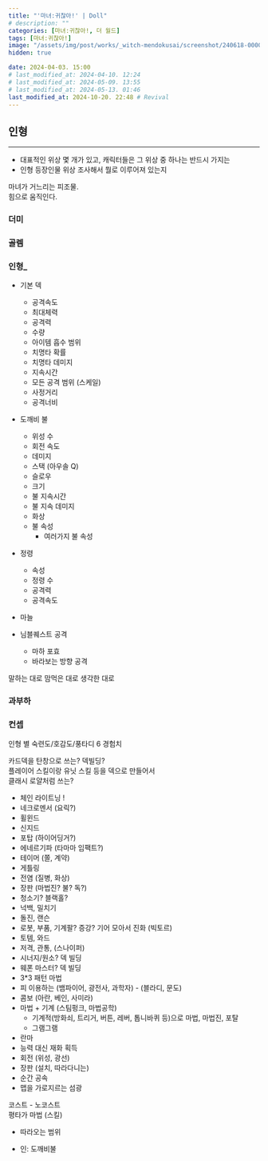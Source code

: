 ```yaml
---
title: "'마녀:귀찮아!' | Doll"
# description: ""
categories: [마녀:귀찮아!, 더 월드]
tags: [마녀:귀찮아!]
image: "/assets/img/post/works/_witch-mendokusai/screenshot/240618-000000.png"
hidden: true

date: 2024-04-03. 15:00
# last_modified_at: 2024-04-10. 12:24
# last_modified_at: 2024-05-09. 13:55
# last_modified_at: 2024-05-13. 01:46
last_modified_at: 2024-10-20. 22:48 # Revival
---
```


## 인형

---

- 대표적인 위상 몇 개가 있고, 캐릭터들은 그 위상 중 하나는 반드시 가지는
- 인형 등장인물 위상 조사해서 뭘로 이루어져 있는지

마녀가 거느리는 피조물.  
힘으로 움직인다.  

### 더미

### 골렘

### 인형_

- 기본 덱
  - 공격속도
  - 최대체력
  - 공격력
  - 수량
  - 아이템 흡수 범위
  - 치명타 확률
  - 치명타 데미지
  - 지속시간
  - 모든 공격 범위 (스케일)
  - 사정거리
  - 공격너비

- 도깨비 불
  - 위성 수
  - 회전 속도
  - 데미지
  - 스택 (아우솔 Q)
  - 슬로우
  - 크기
  - 불 지속시간
  - 불 지속 데미지
  - 화상
  - 불 속성
    - 여러가지 불 속성

- 정령
  - 속성
  - 정령 수
  - 공격력
  - 공격속도

- 마늘
- 님블퀘스트 공격
  - 마하 포효
  - 바라보는 방향 공격

말하는 대로
맘먹은 대로
생각한 대로

### 과부하

### 컨셉

인형 별 숙련도/호감도/풍타디 6 경험치  

카드덱을 탄창으로 쓰는? 덱빌딩?  
플레이어 스킬이랑 유닛 스킬 등을 덱으로 만들어서  
클래시 로얄처럼 쓰는?  

- 체인 라이트닝 !
- 네크로멘서 (요릭?)
- 휠윈드
- 신지드
- 포탑 (하이어딩거?)
- 에네르기파 (타마마 임팩트?)
- 테이머 (쫄, 계약)
- 게틀링
- 전염 (질병, 화상)
- 장판 (마법진? 불? 독?)
- 청소기? 블랙홀?
- 넉백, 밀치기
- 돌진, 랜슨
- 로봇, 부품, 기계팔? 증강? 기어 모아서 진화 (빅토르)
- 토템, 와드
- 저격, 관통, (스나이퍼)
- 시너지/원소? 덱 빌딩
- 웨폰 마스터? 덱 빌딩
- 3*3 패턴 마법
- 피 이용하는 (뱀파이어, 광전사, 과학자) - (블라디, 문도)
- 콤보 (아란, 베인, 사미라)
- 마법 + 기계 (스팀펑크, 마법공학)
  - 기계적(방화쇠, 트리거, 버튼, 레버, 톱니바퀴 등)으로 마법, 마법진, 포탈
  - 그램그램
- 란마
- 능력 대신 재화 획득
- 회전 (위성, 광선)
- 장판 (설치, 따라다니는)
- 순간 공속
- 맵을 가로지르는 섬광

코스트 - 노코스트  
평타가 마법 (스킬)  

- 따라오는 범위

- 인: 도깨비불
